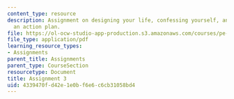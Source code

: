 ```yaml
---
content_type: resource
description: Assignment on designing your life, confessing yourself, and creating
  an action plan.
file: https://ol-ocw-studio-app-production.s3.amazonaws.com/courses/pe-550-designing-your-life-spring-2009/4339470fd42e1e0bf6e6c6cb31058bd4_MITPE_550iap09_s09_assn03_iap07.pdf
file_type: application/pdf
learning_resource_types:
- Assignments
parent_title: Assignments
parent_type: CourseSection
resourcetype: Document
title: Assignment 3
uid: 4339470f-d42e-1e0b-f6e6-c6cb31058bd4
---
```

